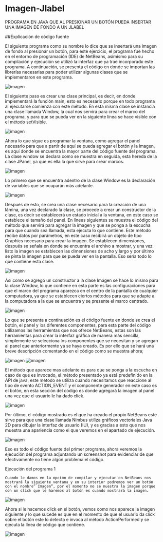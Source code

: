 # Imagen-Jlabel

PROGRAMA EN JAVA QUE AL PRESIONAR UN BOTÓN PUEDA INSERTAR UNA IMAGEN DE FONDO A UN JLABEL

##Explicación de código fuente

El siguiente programa como su nombre lo dice que se insertará una imagen de fondo al presionar un botón, para este ejercicio, el programa fue hecho en el entorno de programación (IDE) de NetBeans, asimismo para su compilación y ejecución se utilizó la interfaz que ya trae incorporado este programa.
A continuación, se presenta el código en donde se importan las librerías necesarias para poder utilizar algunas clases que se implementaron en este programa.

![imagen](https://user-images.githubusercontent.com/71055467/108906406-79b89580-75e6-11eb-9716-f739c082bdad.png)

El siguiente paso es crear una clase principal, es decir, en donde implementará la función main, esto es necesario porque en todo programa al ejecutarse comienza con este método.
En esta misma clase se instancia una clase llamada Window, la cual nos servirá para crear el marco del programa, y para que se pueda ver en la siguiente línea se hace visible con el método setVisible.

![imagen](https://user-images.githubusercontent.com/71055467/108906434-82a96700-75e6-11eb-8a85-bb44759e0299.png)

Ahora lo que sigue es programar la ventana, como agregar el panel necesario para que a partir de aquí se pueda agregar el botón y la imagen, es aquí donde se encuentra la mayor parte del código fuente del programa.
La clase window se declara como se muestra en seguida, esta hereda de la clase JPanel, ya que es ella la que sirve para crear marcos.

![imagen](https://user-images.githubusercontent.com/71055467/108906474-8ccb6580-75e6-11eb-8d53-b8fc50e23e94.png)

Lo primero que se encuentra adentro de la clase Window es la declaración de variables que se ocuparán más adelante.

![imagen](https://user-images.githubusercontent.com/71055467/108906503-9523a080-75e6-11eb-93fb-624c7aa576ae.png)

Después de esto, se crea una clase necesario para la creación de una lámina, una vez declarado la clase, se procede a crear un constructor de la clase, es decir se establecerá un estado inicial a la ventana, en este caso se establece el tamaño del panel.
En líneas siguientes se muestra el código del método que servirá para agregar la imagen y que se ponga a la escucha para que cuando sea llamada, esta ejecuta lo que contiene.
Este método recibe datos por parámetros, en este caso recibirá un objeto de tipo Graphics necesario para crear la imagen.
Se establecen dimensiones, después se señala en donde se encuentra el archivo a mostrar, y una vez listo la imagen se establecen las dimensiones de acho y largo y por último se pinta la imagen para que se pueda ver en la pantalla. Eso sería todo lo que contiene esta clase.

![imagen](https://user-images.githubusercontent.com/71055467/108906540-9ead0880-75e6-11eb-9cdd-eebe320d1a7e.png)

Así como se agregó un constructor a la clase Imagen se hace lo mismo para la clase Window, lo que contiene en esta parte es las configuraciones para que el marco del programa aparezca en el centro de la pantalla de cualquier computadora, ya que se establecen ciertos métodos para que se adapte a la computadora a la que se encuentra y se presente el marco centrado.
 
![imagen](https://user-images.githubusercontent.com/71055467/108906590-ad93bb00-75e6-11eb-904c-171f3d645bfd.png)

Lo que se presenta a continuación es el código fuente en donde se crea el botón, el panel y los diferentes componentes, para esta parte del código utilizamos las herramientas que nos ofrece NetBeans, estas son las herramientas para crear la interfaz gráfica de manera más sencilla, simplemente se selecciona los componentes que se necesitan y se agregan al panel que anteriormente ya se haya creado. Es por ello que se hará una breve descripción comentando en el código como se muestra ahora;

![imagen](https://user-images.githubusercontent.com/71055467/108906625-b5ebf600-75e6-11eb-96b0-284f25b5cdad.png)
![imagen](https://user-images.githubusercontent.com/71055467/108906646-bb494080-75e6-11eb-8d6d-071f378945c6.png)

El método que aparece mas adelante es para que se ponga a la escucha en caso de que es invocado, el método presentado ya está predefinido en la API de java, este método se utiliza cuando necesitamos que reaccione al tipo de evento ACTION_EVENT y el componente generador en este caso es el botón, en esta sección del código es donde agregará la imagen al panel una vez que el usuario le ha dado click.

![imagen](https://user-images.githubusercontent.com/71055467/108906692-c69c6c00-75e6-11eb-9098-2f9197bfa215.png)

Por último, el código mostrado es el que ha creado el propio NetBeans este sirve para que una clase llamada Nimbus utiliza gráficos vectoriales Java 2D para dibujar la interfaz de usuario (IU), y es gracias a esto que nos muestra una apariencia como el que veremos en el apartado de ejecución.

![imagen](https://user-images.githubusercontent.com/71055467/108906715-cd2ae380-75e6-11eb-8c41-f781453688da.png)

Eso es todo el código fuente del primer programa, ahora veremos la ejecución del programa adjuntando un screenshot para evidenciar de que efectivamente no tiene algún problema el código.



Ejecución del programa 1


	Cuando le damos en la opción de compilar y ejecutar en NetBeans nos mostrará la siguiente ventana y en su interior podremos ver un botón con el nombre” Imagen”, por el momento no se muestra la imagen porque con un click que le haremos al botón es cuando mostrará la imagen.

![imagen](https://user-images.githubusercontent.com/71055467/108906764-db78ff80-75e6-11eb-8b29-7e75d27305c1.png)

Ahora si le hacemos click en el botón, vemos como nos aparece la imagen siguiente y lo que sucede es que en el momento de que el usuario da click sobre el botón este lo detecta e invoca al método ActionPerformed y se ejecuta la línea de código que contiene.


![imagen](https://user-images.githubusercontent.com/71055467/108906801-e7fd5800-75e6-11eb-95e1-ff56150f7730.png)



